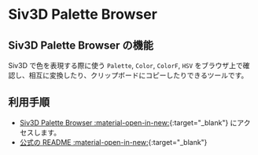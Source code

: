 # Siv3D Palette Browser

## Siv3D Palette Browser の機能
Siv3D で色を表現する際に使う `Palette`, `Color`, `ColorF`, `HSV` をブラウザ上で確認し、相互に変換したり、クリップボードにコピーしたりできるツールです。

## 利用手順
- [Siv3D Palette Browser :material-open-in-new:](https://voidproc.github.io/siv3d-palette-browser/){:target="_blank"} にアクセスします。
- [公式の README :material-open-in-new:](https://github.com/voidproc/siv3d-palette-browser#readme){:target="_blank"}